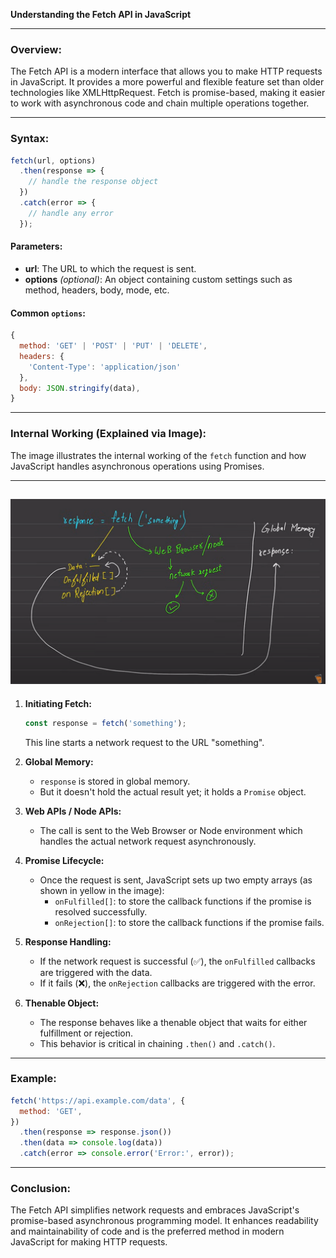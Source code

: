 **Understanding the Fetch API in JavaScript**

---

### Overview:

The Fetch API is a modern interface that allows you to make HTTP requests in JavaScript. It provides a more powerful and flexible feature set than older technologies like XMLHttpRequest. Fetch is promise-based, making it easier to work with asynchronous code and chain multiple operations together.

---

### Syntax:

```javascript
fetch(url, options)
  .then(response => {
    // handle the response object
  })
  .catch(error => {
    // handle any error
  });
```

#### Parameters:

- **url**: The URL to which the request is sent.
- **options** *(optional)*: An object containing custom settings such as method, headers, body, mode, etc.

#### Common `options`:

```javascript
{
  method: 'GET' | 'POST' | 'PUT' | 'DELETE',
  headers: {
    'Content-Type': 'application/json'
  },
  body: JSON.stringify(data),
}
```

---

### Internal Working (Explained via Image):

The image illustrates the internal working of the `fetch` function and how JavaScript handles asynchronous operations using Promises.

---
![Fetch api diagram](fetch_api_diagram.png)
---

1. **Initiating Fetch:**

   ```js
   const response = fetch('something');
   ```

   This line starts a network request to the URL "something".

2. **Global Memory:**

   - `response` is stored in global memory.
   - But it doesn't hold the actual result yet; it holds a `Promise` object.

3. **Web APIs / Node APIs:**

   - The call is sent to the Web Browser or Node environment which handles the actual network request asynchronously.

4. **Promise Lifecycle:**

   - Once the request is sent, JavaScript sets up two empty arrays (as shown in yellow in the image):
     - `onFulfilled[]`: to store the callback functions if the promise is resolved successfully.
     - `onRejection[]`: to store the callback functions if the promise fails.

5. **Response Handling:**

   - If the network request is successful (✅), the `onFulfilled` callbacks are triggered with the data.
   - If it fails (❌), the `onRejection` callbacks are triggered with the error.

6. **Thenable Object:**

   - The response behaves like a thenable object that waits for either fulfillment or rejection.
   - This behavior is critical in chaining `.then()` and `.catch()`.

---

### Example:

```javascript
fetch('https://api.example.com/data', {
  method: 'GET',
})
  .then(response => response.json())
  .then(data => console.log(data))
  .catch(error => console.error('Error:', error));
```

---

### Conclusion:

The Fetch API simplifies network requests and embraces JavaScript's promise-based asynchronous programming model. It enhances readability and maintainability of code and is the preferred method in modern JavaScript for making HTTP requests.

